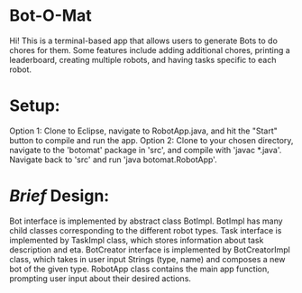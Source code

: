 # Bot-O-Mat
Hi! This is a terminal-based app that allows users to generate Bots to do chores for them. Some features include adding additional chores, printing a leaderboard, creating multiple robots, and having tasks specific to each robot.

# Setup:
Option 1: Clone to Eclipse, navigate to RobotApp.java, and hit the "Start" button to compile and run the app.
Option 2: Clone to your chosen directory, navigate to the 'botomat' package in 'src', and compile with 'javac *.java'. Navigate back to 'src' and run 'java botomat.RobotApp'.

# *Brief* Design:
Bot interface is implemented by abstract class BotImpl. BotImpl has many child classes corresponding to the different robot types.
Task interface is implemented by TaskImpl class, which stores information about task description and eta.
BotCreator interface is implemented by BotCreatorImpl class, which takes in user input Strings (type, name) and composes a new bot of the given type.
RobotApp class contains the main app function, prompting user input about their desired actions.
